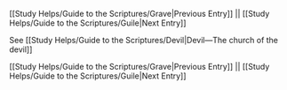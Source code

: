 [[Study Helps/Guide to the Scriptures/Grave|Previous Entry]]  ||  [[Study Helps/Guide to the Scriptures/Guile|Next Entry]]

 See [[Study Helps/Guide to the Scriptures/Devil|Devil—The church of the devil]]

[[Study Helps/Guide to the Scriptures/Grave|Previous Entry]]  ||  [[Study Helps/Guide to the Scriptures/Guile|Next Entry]]